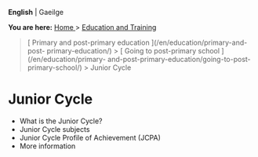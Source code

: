 **English** |  Gaeilge 

**You are here:** [ Home ](/en/) > [ Education and Training ](/en/education/)
> [ Primary and post-primary education ](/en/education/primary-and-post-
primary-education/) > [ Going to post-primary school ](/en/education/primary-
and-post-primary-education/going-to-post-primary-school/) > Junior Cycle

#  Junior Cycle

  * What is the Junior Cycle? 
  * Junior Cycle subjects 
  * Junior Cycle Profile of Achievement (JCPA) 
  * More information 
